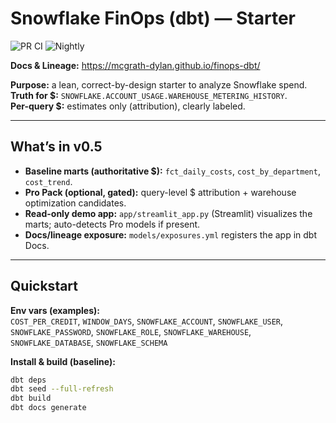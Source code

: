 # Snowflake FinOps (dbt) — Starter

![PR CI](https://github.com/mcgrath-dylan/finops-dbt/actions/workflows/ci.yml/badge.svg)
![Nightly](https://github.com/mcgrath-dylan/finops-dbt/actions/workflows/nightly.yml/badge.svg?branch=main)

**Docs & Lineage:** https://mcgrath-dylan.github.io/finops-dbt/

**Purpose:** a lean, correct-by-design starter to analyze Snowflake spend.  
**Truth for $:** `SNOWFLAKE.ACCOUNT_USAGE.WAREHOUSE_METERING_HISTORY`.  
**Per-query $:** estimates only (attribution), clearly labeled.

---

## What’s in v0.5
- **Baseline marts (authoritative $):** `fct_daily_costs`, `cost_by_department`, `cost_trend`.
- **Pro Pack (optional, gated):** query-level $ attribution + warehouse optimization candidates.
- **Read-only demo app:** `app/streamlit_app.py` (Streamlit) visualizes the marts; auto-detects Pro models if present.
- **Docs/lineage exposure:** `models/exposures.yml` registers the app in dbt Docs.

---

## Quickstart

**Env vars (examples):**  
`COST_PER_CREDIT`, `WINDOW_DAYS`, `SNOWFLAKE_ACCOUNT`, `SNOWFLAKE_USER`, `SNOWFLAKE_PASSWORD`, `SNOWFLAKE_ROLE`, `SNOWFLAKE_WAREHOUSE`, `SNOWFLAKE_DATABASE`, `SNOWFLAKE_SCHEMA`

**Install & build (baseline):**
```bash
dbt deps
dbt seed --full-refresh
dbt build
dbt docs generate
